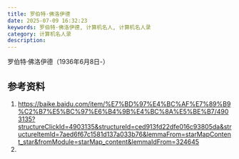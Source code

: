 ```yaml
---
title: 罗伯特·佛洛伊德
date: 2025-07-09 16:32:23
keywords: 罗伯特·佛洛伊德, 计算机名人, 计算机名人录
category: 计算机名人录
description: 
---
```


罗伯特·佛洛伊德（1936年6月8日-）

## 参考资料
1. https://baike.baidu.com/item/%E7%BD%97%E4%BC%AF%E7%89%B9%C2%B7%E5%BC%97%E6%B4%9B%E4%BC%8A%E5%BE%B7/4903135?structureClickId=4903135&structureId=ced913fd22dfe016c93805da&structureItemId=7aed6f67c1581d137a033b76&lemmaFrom=starMapContent_star&fromModule=starMap_content&lemmaIdFrom=324645
2. 